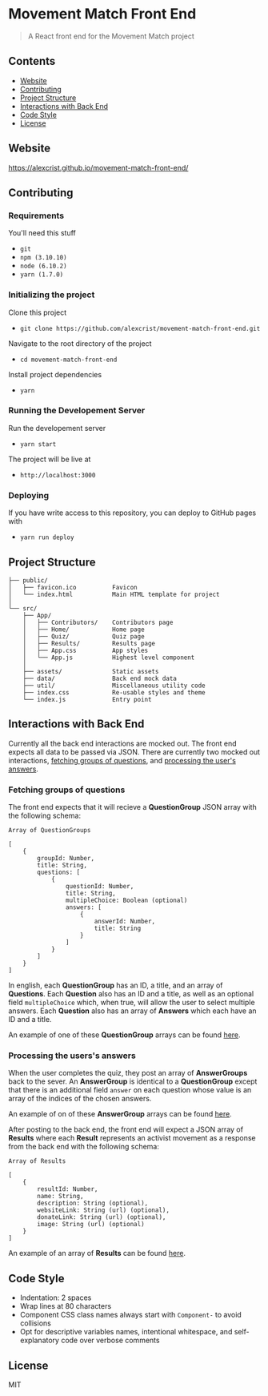 # Movement Match Front End

> A React front end for the Movement Match project

## Contents

- [Website](#website)
- [Contributing](#contributing)
- [Project Structure](#project-structure)
- [Interactions with Back End](#interactions-with-back-end)
- [Code Style](#code-style)
- [License](#license)

## Website

https://alexcrist.github.io/movement-match-front-end/

## Contributing

### Requirements

You'll need this stuff

- `git`
- `npm (3.10.10)`
- `node (6.10.2)`
- `yarn (1.7.0)`

### Initializing the project

Clone this project

- `git clone https://github.com/alexcrist/movement-match-front-end.git`

Navigate to the root directory of the project

- `cd movement-match-front-end`

Install project dependencies

- `yarn`

### Running the Developement Server

Run the developement server

- `yarn start`

The project will be live at

- `http://localhost:3000`

### Deploying

If you have write access to this repository, you can deploy to GitHub pages with

- `yarn run deploy`

## Project Structure

```
├── public/
│   ├── favicon.ico          Favicon
│   └── index.html           Main HTML template for project
│
└── src/
    ├── App/
    │   ├── Contributors/    Contributors page
    │   ├── Home/            Home page
    │   ├── Quiz/            Quiz page
    │   ├── Results/         Results page
    │   ├── App.css          App styles
    │   └── App.js           Highest level component
    │ 
    ├── assets/              Static assets
    ├── data/                Back end mock data
    ├── util/                Miscellaneous utility code
    ├── index.css            Re-usable styles and theme
    └── index.js             Entry point
```

## Interactions with Back End

Currently all the back end interactions are mocked out. The front end expects all data to be passed via JSON. There are currently two mocked out interactions, [fetching groups of questions](#fetching-groups-of-questions), and [processing the user's answers](#processing-the-userss-answers).

### Fetching groups of questions

The front end expects that it will recieve a **QuestionGroup** JSON array with the following schema:

```
Array of QuestionGroups

[
    {
        groupId: Number,
        title: String,
        questions: [
            {
                questionId: Number,
                title: String,
                multipleChoice: Boolean (optional)
                answers: [
                    {
                        answerId: Number,
                        title: String
                    }
                ]
            }
        ]
    }
]
```

In english, each **QuestionGroup** has an ID, a title, and an array of **Questions**. Each **Question** also has an ID and a title, as well as an optional field `multipleChoice` which, when true, will allow the user to select multiple answers. Each **Question** also has an array of **Answers** which each have an ID and a title.

An example of one of these **QuestionGroup** arrays can be found [here](./src/data/mockQuestions.js).

### Processing the users's answers

When the user completes the quiz, they post an array of **AnswerGroups** back to the sever. An **AnswerGroup** is identical to a **QuestionGroup** except that there is an additional field `answer` on each question whose value is an array of the indices of the chosen answers.

An example of on of these **AnswerGroup** arrays can be found [here](./src/data/mockAnswers.js).

After posting to the back end, the front end will expect a JSON array of **Results** where each **Result** represents an activist movement as a response from the back end with the following schema:

```
Array of Results

[
    {
        resultId: Number,
        name: String,
        description: String (optional),
        websiteLink: String (url) (optional),
        donateLink: String (url) (optional),
        image: String (url) (optional)
    }
]
```

An example of an array of **Results** can be found [here](./src/data/mockResults.js).

## Code Style

- Indentation: 2 spaces
- Wrap lines at 80 characters
- Component CSS class names always start with `Component-` to avoid collisions
- Opt for descriptive variables names, intentional whitespace, and self-explanatory code over verbose comments

## License

MIT
